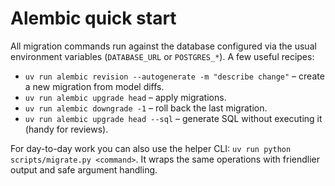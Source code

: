 # Alembic quick start

All migration commands run against the database configured via the usual environment variables (`DATABASE_URL` or `POSTGRES_*`). A few useful recipes:

- `uv run alembic revision --autogenerate -m "describe change"` – create a new migration from model diffs.
- `uv run alembic upgrade head` – apply migrations.
- `uv run alembic downgrade -1` – roll back the last migration.
- `uv run alembic upgrade head --sql` – generate SQL without executing it (handy for reviews).

For day-to-day work you can also use the helper CLI: `uv run python scripts/migrate.py <command>`. It wraps the same operations with friendlier output and safe argument handling.
